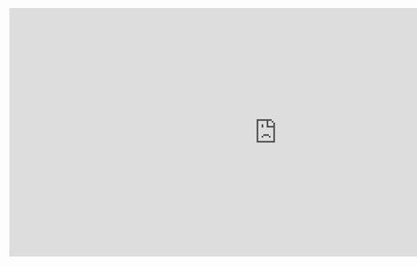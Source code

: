 <p><iframe src="http://www.youtube.com/embed/xzvScRnF6MU?autoplay=1" width="960" height="447" frameborder="0" allowfullscreen="allowfullscreen"></iframe></p>
